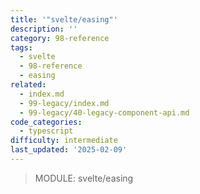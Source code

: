 ```yaml
---
title: '"svelte/easing"'
description: ''
category: 98-reference
tags:
  - svelte
  - 98-reference
  - easing
related:
  - index.md
  - 99-legacy/index.md
  - 99-legacy/40-legacy-component-api.md
code_categories:
  - typescript
difficulty: intermediate
last_updated: '2025-02-09'
---
```


> MODULE: svelte/easing
